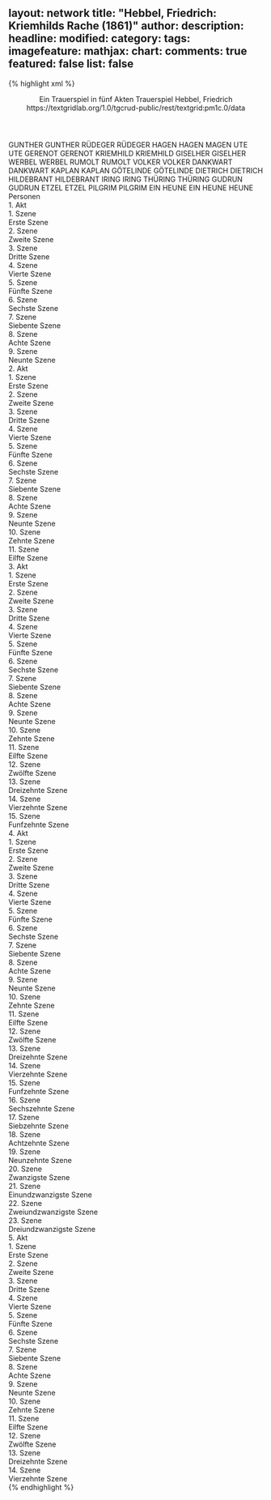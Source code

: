 layout: network
title: "Hebbel, Friedrich: Kriemhilds Rache (1861)"
author:
description:
headline:
modified:
category:
tags:
imagefeature:
mathjax:
chart:
comments: true
featured: false
list: false
---
{% highlight xml %}
<?xml-model href="https://raw.githubusercontent.com/DLiNa/project/master/rules/lina.rnc"?><?xml-model href="https://raw.githubusercontent.com/DLiNa/project/master/rules/lina.sch"?>
<play xmlns="http://lina.digital">
  <header>
    <title>Kriemhilds Rache</title>
  	<subtitle>Ein Trauerspiel in fünf Akten</subtitle>
  	<genretitle>Trauerspiel</genretitle>
    <author>Hebbel, Friedrich</author>
  	<date when="1861" type="premiere"/>
  	<date when="1862" type="print"/>
  	<source>https://textgridlab.org/1.0/tgcrud-public/rest/textgrid:pm1c.0/data</source>
  </header>
  <personae>
    <character>
      <name>GUNTHER</name>
      <alias xml:id="gunther">
        <name>GUNTHER</name>
      </alias>
    </character>
    <character>
      <name>RÜDEGER</name>
      <alias xml:id="rüdeger">
        <name>RÜDEGER</name>
      </alias>
    </character>
    <character>
      <name>HAGEN</name>
      <alias xml:id="hagen">
        <name>HAGEN</name>
      </alias>
    	<alias xml:id="magen">
      	<name>MAGEN</name>
      </alias>
    </character>
    <character>
      <name>UTE</name>
      <alias xml:id="ute">
        <name>UTE</name>
      </alias>
    </character>
    <character>
      <name>GERENOT</name>
      <alias xml:id="gerenot">
        <name>GERENOT</name>
      </alias>
    </character>
    <character>
      <name>KRIEMHILD</name>
      <alias xml:id="kriemhild">
        <name>KRIEMHILD</name>
      </alias>
    </character>
    <character>
      <name>GISELHER</name>
      <alias xml:id="giselher">
        <name>GISELHER</name>
      </alias>
    </character>
    <character>
      <name>WERBEL</name>
      <alias xml:id="werbel">
        <name>WERBEL</name>
      </alias>
    </character>
    <character>
      <name>RUMOLT</name>
      <alias xml:id="rumolt">
        <name>RUMOLT</name>
      </alias>
    </character>
    <character>
      <name>VOLKER</name>
      <alias xml:id="volker">
        <name>VOLKER</name>
      </alias>
    </character>
    <character>
      <name>DANKWART</name>
      <alias xml:id="dankwart">
        <name>DANKWART</name>
      </alias>
    </character>
    <character>
      <name>KAPLAN</name>
      <alias xml:id="kaplan">
        <name>KAPLAN</name>
      </alias>
    </character>
    <character>
      <name>GÖTELINDE</name>
      <alias xml:id="götelinde">
        <name>GÖTELINDE</name>
      </alias>
    </character>
    <character>
      <name>DIETRICH</name>
      <alias xml:id="dietrich">
        <name>DIETRICH</name>
      </alias>
    </character>
    <character>
      <name>HILDEBRANT</name>
      <alias xml:id="hildebrant">
        <name>HILDEBRANT</name>
      </alias>
    </character>
    <character>
      <name>IRING</name>
      <alias xml:id="iring">
        <name>IRING</name>
      </alias>
    </character>
    <character>
      <name>THÜRING</name>
      <alias xml:id="thüring">
        <name>THÜRING</name>
      </alias>
    </character>
    <character>
      <name>GUDRUN</name>
      <alias xml:id="gudrun">
        <name>GUDRUN</name>
      </alias>
    </character>
    <character>
      <name>ETZEL</name>
      <alias xml:id="etzel">
        <name>ETZEL</name>
      </alias>
    </character>
    <character>
      <name>PILGRIM</name>
      <alias xml:id="pilgrim">
        <name>PILGRIM</name>
      </alias>
    </character>
    <character>
      <name>EIN HEUNE</name>
      <alias xml:id="ein_heune">
        <name>EIN HEUNE</name>
      </alias>
    	<alias xml:id="heune">
    		<name>HEUNE</name>
    	</alias>
    </character>
  </personae>
  <text>
    <div>
      <head>Personen</head>
    </div>
    <div>
      <head>1. Akt</head>
      <div>
        <head>1. Szene</head>
        <div>
          <head>Erste Szene</head>
          <sp who="#gunther">
            <amount n="5" unit="speech_acts"/>
            <amount n="240" unit="words"/>
            <amount n="33" unit="lines"/>
            <amount n="1282" unit="chars"/>
          </sp>
          <sp who="#rüdeger">
            <amount n="5" unit="speech_acts"/>
            <amount n="186" unit="words"/>
            <amount n="25" unit="lines"/>
            <amount n="975" unit="chars"/>
          </sp>
        </div>
      </div>
      <div>
        <head>2. Szene</head>
        <div>
          <head>Zweite Szene</head>
          <sp who="#hagen">
            <amount n="23" unit="speech_acts"/>
            <amount n="742" unit="words"/>
            <amount n="102" unit="lines"/>
            <amount n="3783" unit="chars"/>
          </sp>
          <sp who="#gunther">
            <amount n="18" unit="speech_acts"/>
            <amount n="555" unit="words"/>
            <amount n="77" unit="lines"/>
            <amount n="2884" unit="chars"/>
          </sp>
          <sp who="#ute">
            <amount n="6" unit="speech_acts"/>
            <amount n="170" unit="words"/>
            <amount n="26" unit="lines"/>
            <amount n="916" unit="chars"/>
          </sp>
          <sp who="#gerenot">
            <amount n="1" unit="speech_acts"/>
            <amount n="23" unit="words"/>
            <amount n="3" unit="lines"/>
            <amount n="106" unit="chars"/>
          </sp>
        </div>
      </div>
      <div>
        <head>3. Szene</head>
        <div>
          <head>Dritte Szene</head>
          <sp who="#kriemhild">
            <amount n="1" unit="speech_acts"/>
            <amount n="21" unit="words"/>
            <amount n="3" unit="lines"/>
            <amount n="95" unit="chars"/>
          </sp>
        </div>
      </div>
      <div>
        <head>4. Szene</head>
        <div>
          <head>Vierte Szene</head>
          <sp who="#ute">
            <amount n="8" unit="speech_acts"/>
            <amount n="119" unit="words"/>
            <amount n="21" unit="lines"/>
            <amount n="606" unit="chars"/>
          </sp>
          <sp who="#kriemhild">
            <amount n="8" unit="speech_acts"/>
            <amount n="574" unit="words"/>
            <amount n="80" unit="lines"/>
            <amount n="3030" unit="chars"/>
          </sp>
        </div>
      </div>
      <div>
        <head>5. Szene</head>
        <div>
          <head>Fünfte Szene</head>
          <sp who="#gerenot">
            <amount n="8" unit="speech_acts"/>
            <amount n="193" unit="words"/>
            <amount n="31" unit="lines"/>
            <amount n="1037" unit="chars"/>
          </sp>
          <sp who="#ute">
            <amount n="11" unit="speech_acts"/>
            <amount n="146" unit="words"/>
            <amount n="25" unit="lines"/>
            <amount n="751" unit="chars"/>
          </sp>
          <sp who="#giselher">
            <amount n="5" unit="speech_acts"/>
            <amount n="155" unit="words"/>
            <amount n="23" unit="lines"/>
            <amount n="774" unit="chars"/>
          </sp>
          <sp who="#kriemhild">
            <amount n="13" unit="speech_acts"/>
            <amount n="328" unit="words"/>
            <amount n="48" unit="lines"/>
            <amount n="1615" unit="chars"/>
          </sp>
        </div>
      </div>
      <div>
        <head>6. Szene</head>
        <div>
          <head>Sechste Szene</head>
          <sp who="#gunther">
            <amount n="10" unit="speech_acts"/>
            <amount n="96" unit="words"/>
            <amount n="19" unit="lines"/>
            <amount n="486" unit="chars"/>
          </sp>
          <sp who="#kriemhild">
            <amount n="9" unit="speech_acts"/>
            <amount n="561" unit="words"/>
            <amount n="76" unit="lines"/>
            <amount n="2938" unit="chars"/>
          </sp>
        </div>
      </div>
      <div>
        <head>7. Szene</head>
        <div>
          <head>Siebente Szene</head>
          <sp who="#kriemhild">
            <amount n="1" unit="speech_acts"/>
            <amount n="43" unit="words"/>
            <amount n="5" unit="lines"/>
            <amount n="212" unit="chars"/>
          </sp>
        </div>
      </div>
      <div>
        <head>8. Szene</head>
        <div>
          <head>Achte Szene</head>
          <sp who="#kriemhild">
            <amount n="13" unit="speech_acts"/>
            <amount n="315" unit="words"/>
            <amount n="45" unit="lines"/>
            <amount n="1636" unit="chars"/>
          </sp>
          <sp who="#rüdeger">
            <amount n="12" unit="speech_acts"/>
            <amount n="103" unit="words"/>
            <amount n="18" unit="lines"/>
            <amount n="501" unit="chars"/>
          </sp>
        </div>
      </div>
      <div>
        <head>9. Szene</head>
        <div>
          <head>Neunte Szene</head>
          <sp who="#kriemhild">
            <amount n="5" unit="speech_acts"/>
            <amount n="125" unit="words"/>
            <amount n="17" unit="lines"/>
            <amount n="653" unit="chars"/>
          </sp>
          <sp who="#rüdeger">
            <amount n="3" unit="speech_acts"/>
            <amount n="10" unit="words"/>
            <amount n="3" unit="lines"/>
            <amount n="46" unit="chars"/>
          </sp>
          <sp who="#ute">
            <amount n="1" unit="speech_acts"/>
            <amount n="5" unit="words"/>
            <amount n="1" unit="lines"/>
            <amount n="24" unit="chars"/>
          </sp>
          <sp who="#gunther">
            <amount n="3" unit="speech_acts"/>
            <amount n="50" unit="words"/>
            <amount n="7" unit="lines"/>
            <amount n="247" unit="chars"/>
          </sp>
        </div>
      </div>
    </div>
    <div>
      <head>2. Akt</head>
      <div>
        <head>1. Szene</head>
        <div>
          <head>Erste Szene</head>
          <sp who="#werbel">
            <amount n="9" unit="speech_acts"/>
            <amount n="211" unit="words"/>
            <amount n="32" unit="lines"/>
            <amount n="1074" unit="chars"/>
          </sp>
          <sp who="#gunther">
            <amount n="10" unit="speech_acts"/>
            <amount n="143" unit="words"/>
            <amount n="22" unit="lines"/>
            <amount n="731" unit="chars"/>
          </sp>
          <sp who="#rumolt">
            <amount n="4" unit="speech_acts"/>
            <amount n="61" unit="words"/>
            <amount n="10" unit="lines"/>
            <amount n="321" unit="chars"/>
          </sp>
          <sp who="#volker">
            <amount n="20" unit="speech_acts"/>
            <amount n="363" unit="words"/>
            <amount n="54" unit="lines"/>
            <amount n="1841" unit="chars"/>
          </sp>
          <sp who="#hagen">
            <amount n="22" unit="speech_acts"/>
            <amount n="594" unit="words"/>
            <amount n="86" unit="lines"/>
            <amount n="3103" unit="chars"/>
          </sp>
          <sp who="#dankwart">
            <amount n="3" unit="speech_acts"/>
            <amount n="34" unit="words"/>
            <amount n="5" unit="lines"/>
            <amount n="164" unit="chars"/>
          </sp>
          <sp who="#kaplan">
            <amount n="1" unit="speech_acts"/>
            <amount n="8" unit="words"/>
            <amount n="2" unit="lines"/>
            <amount n="33" unit="chars"/>
          </sp>
          <sp who="#magen">
            <amount n="1" unit="speech_acts"/>
            <amount n="65" unit="words"/>
            <amount n="9" unit="lines"/>
            <amount n="334" unit="chars"/>
          </sp>
        </div>
      </div>
      <div>
        <head>2. Szene</head>
        <div>
          <head>Zweite Szene</head>
          <sp who="#götelinde">
            <amount n="4" unit="speech_acts"/>
            <amount n="94" unit="words"/>
            <amount n="15" unit="lines"/>
            <amount n="487" unit="chars"/>
          </sp>
          <sp who="#dietrich">
            <amount n="12" unit="speech_acts"/>
            <amount n="299" unit="words"/>
            <amount n="40" unit="lines"/>
            <amount n="1527" unit="chars"/>
          </sp>
          <sp who="#hildebrant">
            <amount n="1" unit="speech_acts"/>
            <amount n="18" unit="words"/>
            <amount n="2" unit="lines"/>
            <amount n="84" unit="chars"/>
          </sp>
          <sp who="#rüdeger">
            <amount n="7" unit="speech_acts"/>
            <amount n="63" unit="words"/>
            <amount n="12" unit="lines"/>
            <amount n="309" unit="chars"/>
          </sp>
          <sp who="#iring">
            <amount n="5" unit="speech_acts"/>
            <amount n="105" unit="words"/>
            <amount n="18" unit="lines"/>
            <amount n="546" unit="chars"/>
          </sp>
          <sp who="#thüring">
            <amount n="5" unit="speech_acts"/>
            <amount n="198" unit="words"/>
            <amount n="27" unit="lines"/>
            <amount n="999" unit="chars"/>
          </sp>
          <sp who="#gudrun">
            <amount n="1" unit="speech_acts"/>
            <amount n="6" unit="words"/>
            <amount n="1" unit="lines"/>
            <amount n="30" unit="chars"/>
          </sp>
        </div>
      </div>
      <div>
        <head>3. Szene</head>
        <div>
          <head>Dritte Szene</head>
          <sp who="#götelinde">
            <amount n="7" unit="speech_acts"/>
            <amount n="60" unit="words"/>
            <amount n="12" unit="lines"/>
            <amount n="324" unit="chars"/>
          </sp>
          <sp who="#gudrun">
            <amount n="7" unit="speech_acts"/>
            <amount n="121" unit="words"/>
            <amount n="20" unit="lines"/>
            <amount n="601" unit="chars"/>
          </sp>
        </div>
      </div>
      <div>
        <head>4. Szene</head>
        <div>
          <head>Vierte Szene</head>
          <sp who="#hagen">
            <amount n="11" unit="speech_acts"/>
            <amount n="247" unit="words"/>
            <amount n="33" unit="lines"/>
            <amount n="1267" unit="chars"/>
          </sp>
          <sp who="#rüdeger">
            <amount n="5" unit="speech_acts"/>
            <amount n="41" unit="words"/>
            <amount n="6" unit="lines"/>
            <amount n="193" unit="chars"/>
          </sp>
          <sp who="#götelinde">
            <amount n="4" unit="speech_acts"/>
            <amount n="27" unit="words"/>
            <amount n="5" unit="lines"/>
            <amount n="130" unit="chars"/>
          </sp>
          <sp who="#volker">
            <amount n="1" unit="speech_acts"/>
            <amount n="34" unit="words"/>
            <amount n="4" unit="lines"/>
            <amount n="177" unit="chars"/>
          </sp>
        </div>
      </div>
      <div>
        <head>5. Szene</head>
        <div>
          <head>Fünfte Szene</head>
          <sp who="#volker">
            <amount n="12" unit="speech_acts"/>
            <amount n="187" unit="words"/>
            <amount n="27" unit="lines"/>
            <amount n="917" unit="chars"/>
          </sp>
          <sp who="#giselher">
            <amount n="12" unit="speech_acts"/>
            <amount n="120" unit="words"/>
            <amount n="20" unit="lines"/>
            <amount n="596" unit="chars"/>
          </sp>
        </div>
      </div>
      <div>
        <head>6. Szene</head>
        <div>
          <head>Sechste Szene</head>
          <sp who="#volker">
            <amount n="1" unit="speech_acts"/>
            <amount n="33" unit="words"/>
            <amount n="5" unit="lines"/>
            <amount n="185" unit="chars"/>
          </sp>
        </div>
      </div>
      <div>
        <head>7. Szene</head>
        <div>
          <head>Siebente Szene</head>
          <sp who="#hagen">
            <amount n="4" unit="speech_acts"/>
            <amount n="44" unit="words"/>
            <amount n="6" unit="lines"/>
            <amount n="224" unit="chars"/>
          </sp>
          <sp who="#rüdeger">
            <amount n="3" unit="speech_acts"/>
            <amount n="71" unit="words"/>
            <amount n="10" unit="lines"/>
            <amount n="335" unit="chars"/>
          </sp>
        </div>
      </div>
      <div>
        <head>8. Szene</head>
        <div>
          <head>Achte Szene</head>
          <sp who="#volker">
            <amount n="2" unit="speech_acts"/>
            <amount n="34" unit="words"/>
            <amount n="5" unit="lines"/>
            <amount n="182" unit="chars"/>
          </sp>
          <sp who="#rüdeger">
            <amount n="1" unit="speech_acts"/>
            <amount n="5" unit="words"/>
            <amount n="1" unit="lines"/>
            <amount n="25" unit="chars"/>
          </sp>
        </div>
      </div>
      <div>
        <head>9. Szene</head>
        <div>
          <head>Neunte Szene</head>
          <sp who="#rüdeger">
            <amount n="7" unit="speech_acts"/>
            <amount n="98" unit="words"/>
            <amount n="16" unit="lines"/>
            <amount n="486" unit="chars"/>
          </sp>
          <sp who="#giselher">
            <amount n="8" unit="speech_acts"/>
            <amount n="104" unit="words"/>
            <amount n="16" unit="lines"/>
            <amount n="508" unit="chars"/>
          </sp>
          <sp who="#gerenot">
            <amount n="2" unit="speech_acts"/>
            <amount n="7" unit="words"/>
            <amount n="2" unit="lines"/>
            <amount n="31" unit="chars"/>
          </sp>
          <sp who="#hagen">
            <amount n="6" unit="speech_acts"/>
            <amount n="112" unit="words"/>
            <amount n="16" unit="lines"/>
            <amount n="570" unit="chars"/>
          </sp>
          <sp who="#gunther">
            <amount n="1" unit="speech_acts"/>
            <amount n="19" unit="words"/>
            <amount n="3" unit="lines"/>
            <amount n="105" unit="chars"/>
          </sp>
          <sp who="#götelinde">
            <amount n="2" unit="speech_acts"/>
            <amount n="21" unit="words"/>
            <amount n="4" unit="lines"/>
            <amount n="93" unit="chars"/>
          </sp>
          <sp who="#gudrun">
            <amount n="2" unit="speech_acts"/>
            <amount n="17" unit="words"/>
            <amount n="3" unit="lines"/>
            <amount n="83" unit="chars"/>
          </sp>
          <sp who="#volker">
            <amount n="1" unit="speech_acts"/>
            <amount n="20" unit="words"/>
            <amount n="3" unit="lines"/>
            <amount n="102" unit="chars"/>
          </sp>
          <sp who="#dietrich">
            <amount n="2" unit="speech_acts"/>
            <amount n="25" unit="words"/>
            <amount n="3" unit="lines"/>
            <amount n="133" unit="chars"/>
          </sp>
        </div>
      </div>
      <div>
        <head>10. Szene</head>
        <div>
          <head>Zehnte Szene</head>
          <sp who="#hagen">
            <amount n="1" unit="speech_acts"/>
            <amount n="9" unit="words"/>
            <amount n="1" unit="lines"/>
            <amount n="46" unit="chars"/>
          </sp>
          <sp who="#dietrich">
            <amount n="1" unit="speech_acts"/>
            <amount n="27" unit="words"/>
            <amount n="3" unit="lines"/>
            <amount n="137" unit="chars"/>
          </sp>
        </div>
      </div>
      <div>
        <head>11. Szene</head>
        <div>
          <head>Eilfte Szene</head>
          <sp who="#volker">
            <amount n="3" unit="speech_acts"/>
            <amount n="27" unit="words"/>
            <amount n="5" unit="lines"/>
            <amount n="139" unit="chars"/>
          </sp>
          <sp who="#hagen">
            <amount n="7" unit="speech_acts"/>
            <amount n="30" unit="words"/>
            <amount n="7" unit="lines"/>
            <amount n="149" unit="chars"/>
          </sp>
          <sp who="#gunther">
            <amount n="6" unit="speech_acts"/>
            <amount n="169" unit="words"/>
            <amount n="24" unit="lines"/>
            <amount n="862" unit="chars"/>
          </sp>
        </div>
      </div>
    </div>
    <div>
      <head>3. Akt</head>
      <div>
        <head>1. Szene</head>
        <div>
          <head>Erste Szene</head>
          <sp who="#kriemhild">
            <amount n="23" unit="speech_acts"/>
            <amount n="200" unit="words"/>
            <amount n="38" unit="lines"/>
            <amount n="1005" unit="chars"/>
          </sp>
          <sp who="#werbel">
            <amount n="23" unit="speech_acts"/>
            <amount n="240" unit="words"/>
            <amount n="42" unit="lines"/>
            <amount n="1202" unit="chars"/>
          </sp>
        </div>
      </div>
      <div>
        <head>2. Szene</head>
        <div>
          <head>Zweite Szene</head>
          <sp who="#kriemhild">
            <amount n="1" unit="speech_acts"/>
            <amount n="34" unit="words"/>
            <amount n="4" unit="lines"/>
            <amount n="168" unit="chars"/>
          </sp>
        </div>
      </div>
      <div>
        <head>3. Szene</head>
        <div>
          <head>Dritte Szene</head>
          <sp who="#etzel">
            <amount n="15" unit="speech_acts"/>
            <amount n="873" unit="words"/>
            <amount n="115" unit="lines"/>
            <amount n="4442" unit="chars"/>
          </sp>
          <sp who="#kriemhild">
            <amount n="15" unit="speech_acts"/>
            <amount n="140" unit="words"/>
            <amount n="24" unit="lines"/>
            <amount n="692" unit="chars"/>
          </sp>
        </div>
      </div>
      <div>
        <head>4. Szene</head>
        <div>
          <head>Vierte Szene</head>
          <sp who="#werbel">
            <amount n="1" unit="speech_acts"/>
            <amount n="14" unit="words"/>
            <amount n="2" unit="lines"/>
            <amount n="72" unit="chars"/>
          </sp>
          <sp who="#etzel">
            <amount n="2" unit="speech_acts"/>
            <amount n="24" unit="words"/>
            <amount n="4" unit="lines"/>
            <amount n="131" unit="chars"/>
          </sp>
          <sp who="#kriemhild">
            <amount n="1" unit="speech_acts"/>
            <amount n="34" unit="words"/>
            <amount n="5" unit="lines"/>
            <amount n="162" unit="chars"/>
          </sp>
        </div>
      </div>
      <div>
        <head>5. Szene</head>
        <div>
          <head>Fünfte Szene</head>
          <sp who="#kriemhild">
            <amount n="1" unit="speech_acts"/>
            <amount n="35" unit="words"/>
            <amount n="4" unit="lines"/>
            <amount n="183" unit="chars"/>
          </sp>
        </div>
      </div>
      <div>
        <head>6. Szene</head>
        <div>
          <head>Sechste Szene</head>
          <sp who="#hagen">
            <amount n="3" unit="speech_acts"/>
            <amount n="97" unit="words"/>
            <amount n="13" unit="lines"/>
            <amount n="481" unit="chars"/>
          </sp>
          <sp who="#rüdeger">
            <amount n="3" unit="speech_acts"/>
            <amount n="61" unit="words"/>
            <amount n="8" unit="lines"/>
            <amount n="279" unit="chars"/>
          </sp>
        </div>
      </div>
      <div>
        <head>7. Szene</head>
        <div>
          <head>Siebente Szene</head>
          <sp who="#hagen">
            <amount n="13" unit="speech_acts"/>
            <amount n="355" unit="words"/>
            <amount n="47" unit="lines"/>
            <amount n="1834" unit="chars"/>
          </sp>
          <sp who="#kriemhild">
            <amount n="16" unit="speech_acts"/>
            <amount n="538" unit="words"/>
            <amount n="69" unit="lines"/>
            <amount n="2758" unit="chars"/>
          </sp>
          <sp who="#dietrich">
            <amount n="5" unit="speech_acts"/>
            <amount n="42" unit="words"/>
            <amount n="7" unit="lines"/>
            <amount n="214" unit="chars"/>
          </sp>
          <sp who="#giselher">
            <amount n="2" unit="speech_acts"/>
            <amount n="4" unit="words"/>
            <amount n="2" unit="lines"/>
            <amount n="26" unit="chars"/>
          </sp>
        </div>
      </div>
      <div>
        <head>8. Szene</head>
        <div>
          <head>Achte Szene</head>
          <sp who="#rumolt">
            <amount n="6" unit="speech_acts"/>
            <amount n="272" unit="words"/>
            <amount n="38" unit="lines"/>
            <amount n="1402" unit="chars"/>
          </sp>
          <sp who="#dankwart">
            <amount n="5" unit="speech_acts"/>
            <amount n="97" unit="words"/>
            <amount n="19" unit="lines"/>
            <amount n="508" unit="chars"/>
          </sp>
        </div>
      </div>
      <div>
        <head>9. Szene</head>
        <div>
          <head>Neunte Szene</head>
          <sp who="#werbel">
            <amount n="5" unit="speech_acts"/>
            <amount n="33" unit="words"/>
            <amount n="8" unit="lines"/>
            <amount n="189" unit="chars"/>
          </sp>
          <sp who="#dankwart">
            <amount n="8" unit="speech_acts"/>
            <amount n="62" unit="words"/>
            <amount n="12" unit="lines"/>
            <amount n="319" unit="chars"/>
          </sp>
          <sp who="#rumolt">
            <amount n="4" unit="speech_acts"/>
            <amount n="30" unit="words"/>
            <amount n="6" unit="lines"/>
            <amount n="163" unit="chars"/>
          </sp>
        </div>
      </div>
      <div>
        <head>10. Szene</head>
        <div>
          <head>Zehnte Szene</head>
          <sp who="#hagen">
            <amount n="5" unit="speech_acts"/>
            <amount n="114" unit="words"/>
            <amount n="18" unit="lines"/>
            <amount n="590" unit="chars"/>
          </sp>
          <sp who="#dankwart">
            <amount n="4" unit="speech_acts"/>
            <amount n="19" unit="words"/>
            <amount n="4" unit="lines"/>
            <amount n="93" unit="chars"/>
          </sp>
          <sp who="#rumolt">
            <amount n="2" unit="speech_acts"/>
            <amount n="10" unit="words"/>
            <amount n="2" unit="lines"/>
            <amount n="59" unit="chars"/>
          </sp>
          <sp who="#volker">
            <amount n="2" unit="speech_acts"/>
            <amount n="49" unit="words"/>
            <amount n="7" unit="lines"/>
            <amount n="238" unit="chars"/>
          </sp>
          <sp who="#werbel">
            <amount n="1" unit="speech_acts"/>
            <amount n="8" unit="words"/>
            <amount n="2" unit="lines"/>
            <amount n="36" unit="chars"/>
          </sp>
        </div>
      </div>
      <div>
        <head>11. Szene</head>
        <div>
          <head>Eilfte Szene</head>
          <sp who="#volker">
            <amount n="6" unit="speech_acts"/>
            <amount n="88" unit="words"/>
            <amount n="13" unit="lines"/>
            <amount n="433" unit="chars"/>
          </sp>
          <sp who="#hagen">
            <amount n="6" unit="speech_acts"/>
            <amount n="193" unit="words"/>
            <amount n="28" unit="lines"/>
            <amount n="1026" unit="chars"/>
          </sp>
        </div>
      </div>
      <div>
        <head>12. Szene</head>
        <div>
          <head>Zwölfte Szene</head>
          <sp who="#gunther">
            <amount n="4" unit="speech_acts"/>
            <amount n="19" unit="words"/>
            <amount n="4" unit="lines"/>
            <amount n="101" unit="chars"/>
          </sp>
          <sp who="#hagen">
            <amount n="6" unit="speech_acts"/>
            <amount n="81" unit="words"/>
            <amount n="14" unit="lines"/>
            <amount n="410" unit="chars"/>
          </sp>
          <sp who="#giselher">
            <amount n="2" unit="speech_acts"/>
            <amount n="12" unit="words"/>
            <amount n="3" unit="lines"/>
            <amount n="59" unit="chars"/>
          </sp>
          <sp who="#rüdeger">
            <amount n="1" unit="speech_acts"/>
            <amount n="3" unit="words"/>
            <amount n="1" unit="lines"/>
            <amount n="17" unit="chars"/>
          </sp>
          <sp who="#gerenot">
            <amount n="1" unit="speech_acts"/>
            <amount n="4" unit="words"/>
            <amount n="1" unit="lines"/>
            <amount n="15" unit="chars"/>
          </sp>
        </div>
      </div>
      <div>
        <head>13. Szene</head>
        <div>
          <head>Dreizehnte Szene</head>
          <sp who="#hagen">
            <amount n="3" unit="speech_acts"/>
            <amount n="106" unit="words"/>
            <amount n="15" unit="lines"/>
            <amount n="513" unit="chars"/>
          </sp>
          <sp who="#volker">
            <amount n="2" unit="speech_acts"/>
            <amount n="10" unit="words"/>
            <amount n="3" unit="lines"/>
            <amount n="47" unit="chars"/>
          </sp>
        </div>
      </div>
      <div>
        <head>14. Szene</head>
        <div>
          <head>Vierzehnte Szene</head>
          <sp who="#werbel">
            <amount n="5" unit="speech_acts"/>
            <amount n="28" unit="words"/>
            <amount n="7" unit="lines"/>
            <amount n="145" unit="chars"/>
          </sp>
          <sp who="#kriemhild">
            <amount n="5" unit="speech_acts"/>
            <amount n="42" unit="words"/>
            <amount n="9" unit="lines"/>
            <amount n="228" unit="chars"/>
          </sp>
        </div>
      </div>
      <div>
        <head>15. Szene</head>
        <div>
          <head>Funfzehnte Szene</head>
          <sp who="#volker">
            <amount n="1" unit="speech_acts"/>
            <amount n="4" unit="words"/>
            <amount n="1" unit="lines"/>
            <amount n="20" unit="chars"/>
          </sp>
          <sp who="#hagen">
            <amount n="1" unit="speech_acts"/>
            <amount n="21" unit="words"/>
            <amount n="3" unit="lines"/>
            <amount n="115" unit="chars"/>
          </sp>
        </div>
      </div>
    </div>
    <div>
      <head>4. Akt</head>
      <div>
        <head>1. Szene</head>
        <div>
          <head>Erste Szene</head>
          <sp who="#hagen">
            <amount n="11" unit="speech_acts"/>
            <amount n="119" unit="words"/>
            <amount n="18" unit="lines"/>
            <amount n="566" unit="chars"/>
          </sp>
          <sp who="#volker">
            <amount n="11" unit="speech_acts"/>
            <amount n="308" unit="words"/>
            <amount n="46" unit="lines"/>
            <amount n="1651" unit="chars"/>
          </sp>
        </div>
      </div>
      <div>
        <head>2. Szene</head>
        <div>
          <head>Zweite Szene</head>
          <sp who="#werbel">
            <amount n="1" unit="speech_acts"/>
            <amount n="14" unit="words"/>
            <amount n="2" unit="lines"/>
            <amount n="80" unit="chars"/>
          </sp>
        </div>
      </div>
      <div>
        <head>3. Szene</head>
        <div>
          <head>Dritte Szene</head>
          <sp who="#hagen">
            <amount n="15" unit="speech_acts"/>
            <amount n="457" unit="words"/>
            <amount n="67" unit="lines"/>
            <amount n="2363" unit="chars"/>
          </sp>
          <sp who="#volker">
            <amount n="3" unit="speech_acts"/>
            <amount n="67" unit="words"/>
            <amount n="9" unit="lines"/>
            <amount n="326" unit="chars"/>
          </sp>
          <sp who="#kriemhild">
            <amount n="13" unit="speech_acts"/>
            <amount n="197" unit="words"/>
            <amount n="29" unit="lines"/>
            <amount n="944" unit="chars"/>
          </sp>
          <sp who="#werbel">
            <amount n="1" unit="speech_acts"/>
            <amount n="5" unit="words"/>
            <amount n="2" unit="lines"/>
            <amount n="28" unit="chars"/>
          </sp>
        </div>
      </div>
      <div>
        <head>4. Szene</head>
        <div>
          <head>Vierte Szene</head>
          <sp who="#gunther">
            <amount n="6" unit="speech_acts"/>
            <amount n="36" unit="words"/>
            <amount n="8" unit="lines"/>
            <amount n="179" unit="chars"/>
          </sp>
          <sp who="#kriemhild">
            <amount n="11" unit="speech_acts"/>
            <amount n="421" unit="words"/>
            <amount n="60" unit="lines"/>
            <amount n="2193" unit="chars"/>
          </sp>
          <sp who="#gerenot #giselher">
            <amount n="1" unit="speech_acts"/>
          </sp>
          <sp who="#giselher">
            <amount n="2" unit="speech_acts"/>
            <amount n="35" unit="words"/>
            <amount n="5" unit="lines"/>
            <amount n="177" unit="chars"/>
          </sp>
          <sp who="#hagen">
            <amount n="3" unit="speech_acts"/>
            <amount n="212" unit="words"/>
            <amount n="28" unit="lines"/>
            <amount n="1092" unit="chars"/>
          </sp>
        </div>
      </div>
      <div>
        <head>5. Szene</head>
        <div>
          <head>Fünfte Szene</head>
          <sp who="#hagen">
            <amount n="2" unit="speech_acts"/>
            <amount n="54" unit="words"/>
            <amount n="7" unit="lines"/>
            <amount n="272" unit="chars"/>
          </sp>
          <sp who="#giselher">
            <amount n="2" unit="speech_acts"/>
            <amount n="33" unit="words"/>
            <amount n="5" unit="lines"/>
            <amount n="179" unit="chars"/>
          </sp>
        </div>
      </div>
      <div>
        <head>6. Szene</head>
        <div>
          <head>Sechste Szene</head>
          <sp who="#hagen">
            <amount n="2" unit="speech_acts"/>
            <amount n="53" unit="words"/>
            <amount n="8" unit="lines"/>
            <amount n="270" unit="chars"/>
          </sp>
          <sp who="#volker">
            <amount n="1" unit="speech_acts"/>
            <amount n="76" unit="words"/>
            <amount n="9" unit="lines"/>
            <amount n="377" unit="chars"/>
          </sp>
        </div>
      </div>
      <div>
        <head>7. Szene</head>
        <div>
          <head>Siebente Szene</head>
          <sp who="#dietrich">
            <amount n="10" unit="speech_acts"/>
            <amount n="252" unit="words"/>
            <amount n="38" unit="lines"/>
            <amount n="1328" unit="chars"/>
          </sp>
          <sp who="#etzel">
            <amount n="10" unit="speech_acts"/>
            <amount n="243" unit="words"/>
            <amount n="35" unit="lines"/>
            <amount n="1225" unit="chars"/>
          </sp>
        </div>
      </div>
      <div>
        <head>8. Szene</head>
        <div>
          <head>Achte Szene</head>
          <sp who="#kriemhild">
            <amount n="3" unit="speech_acts"/>
            <amount n="50" unit="words"/>
            <amount n="7" unit="lines"/>
            <amount n="263" unit="chars"/>
          </sp>
          <sp who="#werbel">
            <amount n="2" unit="speech_acts"/>
            <amount n="13" unit="words"/>
            <amount n="2" unit="lines"/>
            <amount n="66" unit="chars"/>
          </sp>
        </div>
      </div>
      <div>
        <head>9. Szene</head>
        <div>
          <head>Neunte Szene</head>
          <sp who="#rüdeger">
            <amount n="8" unit="speech_acts"/>
            <amount n="70" unit="words"/>
            <amount n="12" unit="lines"/>
            <amount n="340" unit="chars"/>
          </sp>
          <sp who="#kriemhild">
            <amount n="9" unit="speech_acts"/>
            <amount n="320" unit="words"/>
            <amount n="45" unit="lines"/>
            <amount n="1646" unit="chars"/>
          </sp>
        </div>
      </div>
      <div>
        <head>10. Szene</head>
        <div>
          <head>Zehnte Szene</head>
          <sp who="#rüdeger">
            <amount n="1" unit="speech_acts"/>
            <amount n="39" unit="words"/>
            <amount n="5" unit="lines"/>
            <amount n="197" unit="chars"/>
          </sp>
        </div>
      </div>
      <div>
        <head>11. Szene</head>
        <div>
          <head>Eilfte Szene</head>
          <sp who="#rüdeger">
            <amount n="1" unit="speech_acts"/>
            <amount n="8" unit="words"/>
            <amount n="2" unit="lines"/>
            <amount n="33" unit="chars"/>
          </sp>
          <sp who="#hagen">
            <amount n="3" unit="speech_acts"/>
            <amount n="30" unit="words"/>
            <amount n="5" unit="lines"/>
            <amount n="153" unit="chars"/>
          </sp>
          <sp who="#volker">
            <amount n="2" unit="speech_acts"/>
            <amount n="58" unit="words"/>
            <amount n="7" unit="lines"/>
            <amount n="287" unit="chars"/>
          </sp>
          <sp who="#werbel">
            <amount n="1" unit="speech_acts"/>
            <amount n="5" unit="words"/>
            <amount n="1" unit="lines"/>
            <amount n="24" unit="chars"/>
          </sp>
        </div>
      </div>
      <div>
        <head>12. Szene</head>
        <div>
          <head>Zwölfte Szene</head>
          <sp who="#etzel">
            <amount n="4" unit="speech_acts"/>
            <amount n="36" unit="words"/>
            <amount n="6" unit="lines"/>
            <amount n="202" unit="chars"/>
          </sp>
          <sp who="#werbel">
            <amount n="2" unit="speech_acts"/>
            <amount n="17" unit="words"/>
            <amount n="3" unit="lines"/>
            <amount n="87" unit="chars"/>
          </sp>
          <sp who="#hagen">
            <amount n="1" unit="speech_acts"/>
            <amount n="30" unit="words"/>
            <amount n="4" unit="lines"/>
            <amount n="141" unit="chars"/>
          </sp>
          <sp who="#kriemhild">
            <amount n="1" unit="speech_acts"/>
            <amount n="30" unit="words"/>
            <amount n="5" unit="lines"/>
            <amount n="158" unit="chars"/>
          </sp>
          <sp who="#dietrich">
            <amount n="1" unit="speech_acts"/>
            <amount n="12" unit="words"/>
            <amount n="2" unit="lines"/>
            <amount n="62" unit="chars"/>
          </sp>
        </div>
      </div>
      <div>
        <head>13. Szene</head>
        <div>
          <head>Dreizehnte Szene</head>
          <sp who="#kriemhild">
            <amount n="6" unit="speech_acts"/>
            <amount n="148" unit="words"/>
            <amount n="20" unit="lines"/>
            <amount n="798" unit="chars"/>
          </sp>
          <sp who="#etzel">
            <amount n="5" unit="speech_acts"/>
            <amount n="91" unit="words"/>
            <amount n="13" unit="lines"/>
            <amount n="456" unit="chars"/>
          </sp>
          <sp who="#rüdeger">
            <amount n="1" unit="speech_acts"/>
            <amount n="7" unit="words"/>
            <amount n="1" unit="lines"/>
            <amount n="42" unit="chars"/>
          </sp>
        </div>
      </div>
      <div>
        <head>14. Szene</head>
        <div>
          <head>Vierzehnte Szene</head>
          <sp who="#kriemhild">
            <amount n="5" unit="speech_acts"/>
            <amount n="120" unit="words"/>
            <amount n="15" unit="lines"/>
            <amount n="571" unit="chars"/>
          </sp>
          <sp who="#etzel">
            <amount n="5" unit="speech_acts"/>
            <amount n="434" unit="words"/>
            <amount n="58" unit="lines"/>
            <amount n="2259" unit="chars"/>
          </sp>
        </div>
      </div>
      <div>
        <head>15. Szene</head>
        <div>
          <head>Funfzehnte Szene</head>
          <sp who="#kriemhild">
            <amount n="1" unit="speech_acts"/>
            <amount n="94" unit="words"/>
            <amount n="11" unit="lines"/>
            <amount n="460" unit="chars"/>
          </sp>
        </div>
      </div>
      <div>
        <head>16. Szene</head>
        <div>
          <head>Sechszehnte Szene</head>
          <sp who="#werbel">
            <amount n="1" unit="speech_acts"/>
            <amount n="19" unit="words"/>
            <amount n="2" unit="lines"/>
            <amount n="98" unit="chars"/>
          </sp>
        </div>
      </div>
      <div>
        <head>17. Szene</head>
        <div>
          <head>Siebzehnte Szene</head>
          <sp who="#dietrich">
            <amount n="5" unit="speech_acts"/>
            <amount n="322" unit="words"/>
            <amount n="44" unit="lines"/>
            <amount n="1714" unit="chars"/>
          </sp>
          <sp who="#rüdeger">
            <amount n="4" unit="speech_acts"/>
            <amount n="20" unit="words"/>
            <amount n="5" unit="lines"/>
            <amount n="103" unit="chars"/>
          </sp>
        </div>
      </div>
      <div>
        <head>18. Szene</head>
        <div>
          <head>Achtzehnte Szene</head>
          <sp who="#rüdeger">
            <amount n="2" unit="speech_acts"/>
            <amount n="5" unit="words"/>
            <amount n="2" unit="lines"/>
            <amount n="30" unit="chars"/>
          </sp>
          <sp who="#dietrich">
            <amount n="5" unit="speech_acts"/>
            <amount n="21" unit="words"/>
            <amount n="6" unit="lines"/>
            <amount n="118" unit="chars"/>
          </sp>
          <sp who="#hagen">
            <amount n="4" unit="speech_acts"/>
            <amount n="47" unit="words"/>
            <amount n="7" unit="lines"/>
            <amount n="249" unit="chars"/>
          </sp>
        </div>
      </div>
      <div>
        <head>19. Szene</head>
        <div>
          <head>Neunzehnte Szene</head>
          <sp who="#etzel">
            <amount n="6" unit="speech_acts"/>
            <amount n="185" unit="words"/>
            <amount n="26" unit="lines"/>
            <amount n="944" unit="chars"/>
          </sp>
          <sp who="#hagen">
            <amount n="5" unit="speech_acts"/>
            <amount n="68" unit="words"/>
            <amount n="11" unit="lines"/>
            <amount n="354" unit="chars"/>
          </sp>
          <sp who="#kriemhild">
            <amount n="3" unit="speech_acts"/>
            <amount n="12" unit="words"/>
            <amount n="4" unit="lines"/>
            <amount n="65" unit="chars"/>
          </sp>
          <sp who="#gunther">
            <amount n="1" unit="speech_acts"/>
            <amount n="5" unit="words"/>
            <amount n="1" unit="lines"/>
            <amount n="27" unit="chars"/>
          </sp>
          <sp who="#dietrich">
            <amount n="1" unit="speech_acts"/>
            <amount n="4" unit="words"/>
            <amount n="1" unit="lines"/>
            <amount n="23" unit="chars"/>
          </sp>
          <sp who="#volker">
            <amount n="1" unit="speech_acts"/>
            <amount n="32" unit="words"/>
            <amount n="4" unit="lines"/>
            <amount n="162" unit="chars"/>
          </sp>
        </div>
      </div>
      <div>
        <head>20. Szene</head>
        <div>
          <head>Zwanzigste Szene</head>
          <sp who="#pilgrim">
            <amount n="1" unit="speech_acts"/>
            <amount n="43" unit="words"/>
            <amount n="5" unit="lines"/>
            <amount n="221" unit="chars"/>
          </sp>
          <sp who="#hagen">
            <amount n="1" unit="speech_acts"/>
            <amount n="1" unit="words"/>
            <amount n="1" unit="lines"/>
            <amount n="8" unit="chars"/>
          </sp>
        </div>
      </div>
      <div>
        <head>21. Szene</head>
        <div>
          <head>Einundzwanzigste Szene</head>
          <sp who="#hagen">
            <amount n="6" unit="speech_acts"/>
            <amount n="47" unit="words"/>
            <amount n="9" unit="lines"/>
            <amount n="219" unit="chars"/>
          </sp>
          <sp who="#dietrich">
            <amount n="4" unit="speech_acts"/>
            <amount n="126" unit="words"/>
            <amount n="18" unit="lines"/>
            <amount n="648" unit="chars"/>
          </sp>
          <sp who="#rüdeger">
            <amount n="1" unit="speech_acts"/>
            <amount n="13" unit="words"/>
            <amount n="2" unit="lines"/>
            <amount n="78" unit="chars"/>
          </sp>
          <sp who="#etzel">
            <amount n="1" unit="speech_acts"/>
            <amount n="7" unit="words"/>
            <amount n="2" unit="lines"/>
            <amount n="35" unit="chars"/>
          </sp>
          <sp who="#kriemhild">
            <amount n="3" unit="speech_acts"/>
            <amount n="30" unit="words"/>
            <amount n="6" unit="lines"/>
            <amount n="161" unit="chars"/>
          </sp>
          <sp who="#volker">
            <amount n="1" unit="speech_acts"/>
            <amount n="10" unit="words"/>
            <amount n="2" unit="lines"/>
            <amount n="45" unit="chars"/>
          </sp>
          <sp who="#giselher">
            <amount n="1" unit="speech_acts"/>
            <amount n="1" unit="words"/>
            <amount n="1" unit="lines"/>
            <amount n="10" unit="chars"/>
          </sp>
        </div>
      </div>
      <div>
        <head>22. Szene</head>
        <div>
          <head>Zweiundzwanzigste Szene</head>
          <sp who="#etzel">
            <amount n="4" unit="speech_acts"/>
            <amount n="20" unit="words"/>
            <amount n="5" unit="lines"/>
            <amount n="97" unit="chars"/>
          </sp>
          <sp who="#kriemhild">
            <amount n="3" unit="speech_acts"/>
            <amount n="62" unit="words"/>
            <amount n="8" unit="lines"/>
            <amount n="308" unit="chars"/>
          </sp>
          <sp who="#hagen">
            <amount n="3" unit="speech_acts"/>
            <amount n="46" unit="words"/>
            <amount n="8" unit="lines"/>
            <amount n="240" unit="chars"/>
          </sp>
        </div>
      </div>
      <div>
        <head>23. Szene</head>
        <div>
          <head>Dreiundzwanzigste Szene</head>
          <sp who="#dankwart">
            <amount n="3" unit="speech_acts"/>
            <amount n="59" unit="words"/>
            <amount n="9" unit="lines"/>
            <amount n="310" unit="chars"/>
          </sp>
          <sp who="#gunther">
            <amount n="1" unit="speech_acts"/>
            <amount n="3" unit="words"/>
            <amount n="1" unit="lines"/>
            <amount n="17" unit="chars"/>
          </sp>
          <sp who="#hagen">
            <amount n="4" unit="speech_acts"/>
            <amount n="24" unit="words"/>
            <amount n="6" unit="lines"/>
            <amount n="116" unit="chars"/>
          </sp>
          <sp who="#kriemhild">
            <amount n="3" unit="speech_acts"/>
            <amount n="12" unit="words"/>
            <amount n="3" unit="lines"/>
            <amount n="56" unit="chars"/>
          </sp>
          <sp who="#volker">
            <amount n="2" unit="speech_acts"/>
            <amount n="9" unit="words"/>
            <amount n="2" unit="lines"/>
            <amount n="37" unit="chars"/>
          </sp>
          <sp who="#etzel">
            <amount n="2" unit="speech_acts"/>
            <amount n="127" unit="words"/>
            <amount n="16" unit="lines"/>
            <amount n="663" unit="chars"/>
          </sp>
          <sp who="#dietrich">
            <amount n="1" unit="speech_acts"/>
            <amount n="4" unit="words"/>
            <amount n="1" unit="lines"/>
            <amount n="16" unit="chars"/>
          </sp>
        </div>
      </div>
    </div>
    <div>
      <head>5. Akt</head>
      <div>
        <head>1. Szene</head>
        <div>
          <head>Erste Szene</head>
          <sp who="#hildebrant">
            <amount n="3" unit="speech_acts"/>
            <amount n="39" unit="words"/>
            <amount n="6" unit="lines"/>
            <amount n="203" unit="chars"/>
          </sp>
          <sp who="#dietrich">
            <amount n="2" unit="speech_acts"/>
            <amount n="15" unit="words"/>
            <amount n="2" unit="lines"/>
            <amount n="68" unit="chars"/>
          </sp>
        </div>
      </div>
      <div>
        <head>2. Szene</head>
        <div>
          <head>Zweite Szene</head>
          <sp who="#hagen">
            <amount n="3" unit="speech_acts"/>
            <amount n="27" unit="words"/>
            <amount n="7" unit="lines"/>
            <amount n="144" unit="chars"/>
          </sp>
          <sp who="#hildebrant">
            <amount n="1" unit="speech_acts"/>
            <amount n="8" unit="words"/>
            <amount n="2" unit="lines"/>
            <amount n="45" unit="chars"/>
          </sp>
          <sp who="#dietrich">
            <amount n="1" unit="speech_acts"/>
            <amount n="21" unit="words"/>
            <amount n="3" unit="lines"/>
            <amount n="114" unit="chars"/>
          </sp>
          <sp who="#giselher">
            <amount n="2" unit="speech_acts"/>
            <amount n="15" unit="words"/>
            <amount n="3" unit="lines"/>
            <amount n="79" unit="chars"/>
          </sp>
        </div>
      </div>
      <div>
        <head>3. Szene</head>
        <div>
          <head>Dritte Szene</head>
          <sp who="#gunther">
            <amount n="4" unit="speech_acts"/>
            <amount n="18" unit="words"/>
            <amount n="5" unit="lines"/>
            <amount n="85" unit="chars"/>
          </sp>
          <sp who="#dankwart">
            <amount n="2" unit="speech_acts"/>
            <amount n="7" unit="words"/>
            <amount n="3" unit="lines"/>
            <amount n="45" unit="chars"/>
          </sp>
          <sp who="#gerenot">
            <amount n="1" unit="speech_acts"/>
            <amount n="4" unit="words"/>
            <amount n="1" unit="lines"/>
            <amount n="17" unit="chars"/>
          </sp>
          <sp who="#hagen">
            <amount n="4" unit="speech_acts"/>
            <amount n="54" unit="words"/>
            <amount n="10" unit="lines"/>
            <amount n="280" unit="chars"/>
          </sp>
          <sp who="#giselher">
            <amount n="1" unit="speech_acts"/>
            <amount n="2" unit="words"/>
            <amount n="1" unit="lines"/>
            <amount n="13" unit="chars"/>
          </sp>
          <sp who="#hildebrant">
            <amount n="1" unit="speech_acts"/>
            <amount n="9" unit="words"/>
            <amount n="2" unit="lines"/>
            <amount n="53" unit="chars"/>
          </sp>
          <sp who="#dietrich">
            <amount n="1" unit="speech_acts"/>
            <amount n="3" unit="words"/>
            <amount n="1" unit="lines"/>
            <amount n="15" unit="chars"/>
          </sp>
        </div>
      </div>
      <div>
        <head>4. Szene</head>
        <div>
          <head>Vierte Szene</head>
          <sp who="#kriemhild">
            <amount n="1" unit="speech_acts"/>
            <amount n="2" unit="words"/>
            <amount n="1" unit="lines"/>
            <amount n="19" unit="chars"/>
          </sp>
          <sp who="#hildebrant">
            <amount n="1" unit="speech_acts"/>
            <amount n="1" unit="words"/>
            <amount n="1" unit="lines"/>
            <amount n="8" unit="chars"/>
          </sp>
          <sp who="#hagen">
            <amount n="1" unit="speech_acts"/>
            <amount n="26" unit="words"/>
            <amount n="5" unit="lines"/>
            <amount n="144" unit="chars"/>
          </sp>
        </div>
      </div>
      <div>
        <head>5. Szene</head>
        <div>
          <head>Fünfte Szene</head>
          <sp who="#hildebrant">
            <amount n="8" unit="speech_acts"/>
            <amount n="118" unit="words"/>
            <amount n="18" unit="lines"/>
            <amount n="635" unit="chars"/>
          </sp>
          <sp who="#dietrich">
            <amount n="7" unit="speech_acts"/>
            <amount n="200" unit="words"/>
            <amount n="28" unit="lines"/>
            <amount n="1034" unit="chars"/>
          </sp>
          <sp who="#hagen">
            <amount n="1" unit="speech_acts"/>
          </sp>
        </div>
      </div>
      <div>
        <head>6. Szene</head>
        <div>
          <head>Sechste Szene</head>
          <sp who="#kriemhild">
            <amount n="7" unit="speech_acts"/>
            <amount n="202" unit="words"/>
            <amount n="29" unit="lines"/>
            <amount n="1043" unit="chars"/>
          </sp>
          <sp who="#hagen">
            <amount n="1" unit="speech_acts"/>
          </sp>
          <sp who="#hildebrant">
            <amount n="2" unit="speech_acts"/>
            <amount n="8" unit="words"/>
            <amount n="2" unit="lines"/>
            <amount n="42" unit="chars"/>
          </sp>
          <sp who="#dietrich">
            <amount n="4" unit="speech_acts"/>
            <amount n="34" unit="words"/>
            <amount n="6" unit="lines"/>
            <amount n="178" unit="chars"/>
          </sp>
        </div>
      </div>
      <div>
        <head>7. Szene</head>
        <div>
          <head>Siebente Szene</head>
          <sp who="#hagen">
            <amount n="2" unit="speech_acts"/>
            <amount n="10" unit="words"/>
            <amount n="2" unit="lines"/>
            <amount n="49" unit="chars"/>
          </sp>
          <sp who="#kriemhild">
            <amount n="2" unit="speech_acts"/>
            <amount n="33" unit="words"/>
            <amount n="5" unit="lines"/>
            <amount n="153" unit="chars"/>
          </sp>
          <sp who="#dietrich">
            <amount n="1" unit="speech_acts"/>
            <amount n="4" unit="words"/>
            <amount n="1" unit="lines"/>
            <amount n="17" unit="chars"/>
          </sp>
        </div>
      </div>
      <div>
        <head>8. Szene</head>
        <div>
          <head>Achte Szene</head>
          <sp who="#hagen">
            <amount n="3" unit="speech_acts"/>
            <amount n="50" unit="words"/>
            <amount n="7" unit="lines"/>
            <amount n="252" unit="chars"/>
          </sp>
          <sp who="#etzel">
            <amount n="4" unit="speech_acts"/>
            <amount n="54" unit="words"/>
            <amount n="11" unit="lines"/>
            <amount n="315" unit="chars"/>
          </sp>
          <sp who="#dietrich">
            <amount n="1" unit="speech_acts"/>
            <amount n="3" unit="words"/>
            <amount n="1" unit="lines"/>
            <amount n="16" unit="chars"/>
          </sp>
          <sp who="#kriemhild">
            <amount n="3" unit="speech_acts"/>
            <amount n="42" unit="words"/>
            <amount n="7" unit="lines"/>
            <amount n="212" unit="chars"/>
          </sp>
        </div>
      </div>
      <div>
        <head>9. Szene</head>
        <div>
          <head>Neunte Szene</head>
          <sp who="#rüdeger">
            <amount n="10" unit="speech_acts"/>
            <amount n="569" unit="words"/>
            <amount n="77" unit="lines"/>
            <amount n="2967" unit="chars"/>
          </sp>
          <sp who="#etzel">
            <amount n="5" unit="speech_acts"/>
            <amount n="129" unit="words"/>
            <amount n="19" unit="lines"/>
            <amount n="687" unit="chars"/>
          </sp>
          <sp who="#kriemhild">
            <amount n="7" unit="speech_acts"/>
            <amount n="169" unit="words"/>
            <amount n="25" unit="lines"/>
            <amount n="874" unit="chars"/>
          </sp>
        </div>
      </div>
      <div>
        <head>10. Szene</head>
        <div>
          <head>Zehnte Szene</head>
          <sp who="#giselher">
            <amount n="4" unit="speech_acts"/>
            <amount n="24" unit="words"/>
            <amount n="5" unit="lines"/>
            <amount n="128" unit="chars"/>
          </sp>
          <sp who="#kriemhild">
            <amount n="3" unit="speech_acts"/>
            <amount n="72" unit="words"/>
            <amount n="11" unit="lines"/>
            <amount n="374" unit="chars"/>
          </sp>
        </div>
      </div>
      <div>
        <head>11. Szene</head>
        <div>
          <head>Eilfte Szene</head>
          <sp who="#rüdeger">
            <amount n="6" unit="speech_acts"/>
            <amount n="349" unit="words"/>
            <amount n="46" unit="lines"/>
            <amount n="1798" unit="chars"/>
          </sp>
          <sp who="#kriemhild">
            <amount n="7" unit="speech_acts"/>
            <amount n="405" unit="words"/>
            <amount n="53" unit="lines"/>
            <amount n="2112" unit="chars"/>
          </sp>
          <sp who="#etzel">
            <amount n="2" unit="speech_acts"/>
            <amount n="98" unit="words"/>
            <amount n="13" unit="lines"/>
            <amount n="526" unit="chars"/>
          </sp>
          <sp who="#hildebrant">
            <amount n="4" unit="speech_acts"/>
            <amount n="142" unit="words"/>
            <amount n="19" unit="lines"/>
            <amount n="736" unit="chars"/>
          </sp>
          <sp who="#dietrich">
            <amount n="1" unit="speech_acts"/>
            <amount n="29" unit="words"/>
            <amount n="4" unit="lines"/>
            <amount n="152" unit="chars"/>
          </sp>
        </div>
      </div>
      <div>
        <head>12. Szene</head>
        <div>
          <head>Zwölfte Szene</head>
          <sp who="#giselher">
            <amount n="4" unit="speech_acts"/>
            <amount n="40" unit="words"/>
            <amount n="7" unit="lines"/>
            <amount n="224" unit="chars"/>
          </sp>
          <sp who="#hagen">
            <amount n="4" unit="speech_acts"/>
            <amount n="76" unit="words"/>
            <amount n="9" unit="lines"/>
            <amount n="371" unit="chars"/>
          </sp>
          <sp who="#rüdeger">
            <amount n="2" unit="speech_acts"/>
            <amount n="39" unit="words"/>
            <amount n="7" unit="lines"/>
            <amount n="210" unit="chars"/>
          </sp>
        </div>
      </div>
      <div>
        <head>13. Szene</head>
        <div>
          <head>Dreizehnte Szene</head>
          <sp who="#etzel">
            <amount n="2" unit="speech_acts"/>
            <amount n="14" unit="words"/>
            <amount n="2" unit="lines"/>
            <amount n="63" unit="chars"/>
          </sp>
          <sp who="#hildebrant">
            <amount n="11" unit="speech_acts"/>
            <amount n="269" unit="words"/>
            <amount n="37" unit="lines"/>
            <amount n="1339" unit="chars"/>
          </sp>
          <sp who="#kriemhild">
            <amount n="10" unit="speech_acts"/>
            <amount n="39" unit="words"/>
            <amount n="10" unit="lines"/>
            <amount n="190" unit="chars"/>
          </sp>
          <sp who="#hagen">
            <amount n="1" unit="speech_acts"/>
            <amount n="8" unit="words"/>
            <amount n="1" unit="lines"/>
            <amount n="41" unit="chars"/>
          </sp>
          <sp who="#dietrich">
            <amount n="1" unit="speech_acts"/>
            <amount n="9" unit="words"/>
            <amount n="1" unit="lines"/>
            <amount n="39" unit="chars"/>
          </sp>
        </div>
      </div>
      <div>
        <head>14. Szene</head>
        <div>
          <head>Vierzehnte Szene</head>
          <sp who="#dietrich">
            <amount n="4" unit="speech_acts"/>
            <amount n="27" unit="words"/>
            <amount n="6" unit="lines"/>
            <amount n="139" unit="chars"/>
          </sp>
          <sp who="#hagen">
            <amount n="5" unit="speech_acts"/>
            <amount n="81" unit="words"/>
            <amount n="12" unit="lines"/>
            <amount n="417" unit="chars"/>
          </sp>
          <sp who="#gunther">
            <amount n="1" unit="speech_acts"/>
            <amount n="11" unit="words"/>
            <amount n="2" unit="lines"/>
            <amount n="56" unit="chars"/>
          </sp>
          <sp who="#etzel">
            <amount n="3" unit="speech_acts"/>
            <amount n="81" unit="words"/>
            <amount n="11" unit="lines"/>
            <amount n="392" unit="chars"/>
          </sp>
          <sp who="#kriemhild">
            <amount n="8" unit="speech_acts"/>
            <amount n="123" unit="words"/>
            <amount n="19" unit="lines"/>
            <amount n="644" unit="chars"/>
          </sp>
          <sp who="#ein_heune">
            <amount n="1" unit="speech_acts"/>
          </sp>
          <sp who="#heune">
            <amount n="2" unit="speech_acts"/>
          </sp>
          <sp who="#hildebrant">
            <amount n="2" unit="speech_acts"/>
            <amount n="16" unit="words"/>
            <amount n="3" unit="lines"/>
            <amount n="70" unit="chars"/>
          </sp>
        </div>
      </div>
    </div>
  </text>
</play>
{% endhighlight %}
